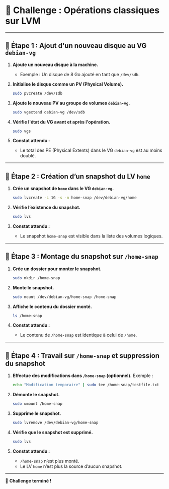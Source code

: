# 💪 Challenge : Opérations classiques sur LVM

---

## 🔧 Étape 1 : Ajout d'un nouveau disque au VG `debian-vg`

1. **Ajoute un nouveau disque à la machine.**
   - Exemple : Un disque de 8 Go ajouté en tant que `/dev/sdb`.

2. **Initialise le disque comme un PV (Physical Volume).**
   ```bash
   sudo pvcreate /dev/sdb
   ```

3. **Ajoute le nouveau PV au groupe de volumes `debian-vg`.**
   ```bash
   sudo vgextend debian-vg /dev/sdb
   ```

4. **Vérifie l'état du VG avant et après l'opération.**
   ```bash
   sudo vgs
   ```

5. **Constat attendu :**
   - Le total des PE (Physical Extents) dans le VG `debian-vg` est au moins doublé.

---

## 📸 Étape 2 : Création d’un snapshot du LV `home`

1. **Crée un snapshot de `home` dans le VG `debian-vg`.**
   ```bash
   sudo lvcreate -L 1G -s -n home-snap /dev/debian-vg/home
   ```

2. **Vérifie l’existence du snapshot.**
   ```bash
   sudo lvs
   ```

3. **Constat attendu :**
   - Le snapshot `home-snap` est visible dans la liste des volumes logiques.

---

## 📂 Étape 3 : Montage du snapshot sur `/home-snap`

1. **Crée un dossier pour monter le snapshot.**
   ```bash
   sudo mkdir /home-snap
   ```

2. **Monte le snapshot.**
   ```bash
   sudo mount /dev/debian-vg/home-snap /home-snap
   ```

3. **Affiche le contenu du dossier monté.**
   ```bash
   ls /home-snap
   ```

4. **Constat attendu :**
   - Le contenu de `/home-snap` est identique à celui de `/home`.

---

## 🧹 Étape 4 : Travail sur `/home-snap` et suppression du snapshot

1. **Effectue des modifications dans `/home-snap` (optionnel).**
   Exemple :
   ```bash
   echo "Modification temporaire" | sudo tee /home-snap/testfile.txt
   ```

2. **Démonte le snapshot.**
   ```bash
   sudo umount /home-snap
   ```

3. **Supprime le snapshot.**
   ```bash
   sudo lvremove /dev/debian-vg/home-snap
   ```

4. **Vérifie que le snapshot est supprimé.**
   ```bash
   sudo lvs
   ```

5. **Constat attendu :**
   - `/home-snap` n’est plus monté.
   - Le LV `home` n’est plus la source d’aucun snapshot.

---

🎉 **Challenge terminé !**
